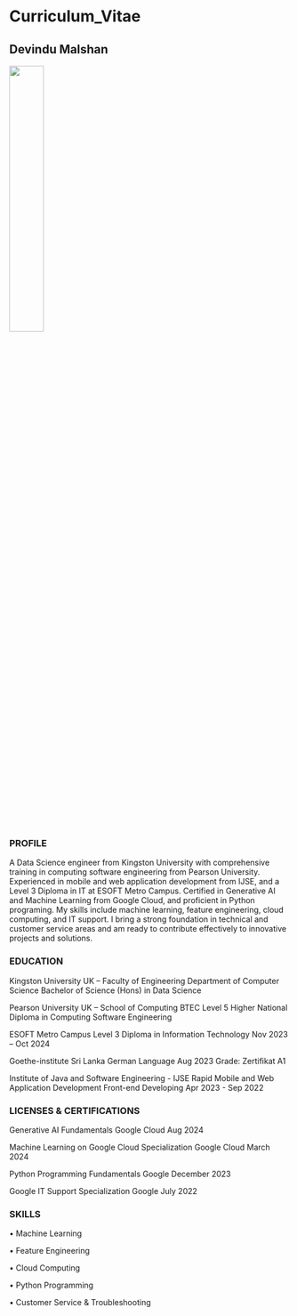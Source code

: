 # Curriculum_Vitae

## Devindu Malshan

<img src="https://github.com/user-attachments/assets/94dee814-1951-4a84-be71-ad0ea2794dc6" width=35% height=35%>

### PROFILE

A Data Science engineer from Kingston University with comprehensive training in computing software engineering from Pearson University. Experienced in mobile and web application development from IJSE, and a Level 3 Diploma in IT at ESOFT Metro Campus. Certified in Generative AI and Machine Learning from Google Cloud, and proficient in Python programing. My skills include machine learning, feature engineering, cloud computing, and IT support. I bring a strong foundation in technical and customer service areas and am ready to contribute effectively to innovative projects and solutions.

### EDUCATION
  
Kingston University UK – Faculty of Engineering
Department of Computer Science
Bachelor of Science (Hons) in Data Science

Pearson University UK – School of Computing
BTEC Level 5 Higher National Diploma in Computing Software Engineering

ESOFT Metro Campus
Level 3 Diploma in Information Technology
Nov 2023 – Oct 2024

Goethe-institute Sri Lanka
German Language 
Aug 2023
Grade: Zertifikat A1

Institute of Java and Software Engineering - IJSE
Rapid Mobile and Web Application Development 
Front-end Developing
Apr 2023 - Sep 2022

### LICENSES & CERTIFICATIONS 

Generative AI Fundamentals 
Google Cloud
Aug 2024

Machine Learning on Google Cloud Specialization
Google Cloud
March 2024

Python Programming Fundamentals
Google
December 2023

Google IT Support Specialization
Google
July 2022

### SKILLS 

•	Machine Learning

•	Feature Engineering

•	Cloud Computing

•	Python Programming

•	Customer Service & Troubleshooting
